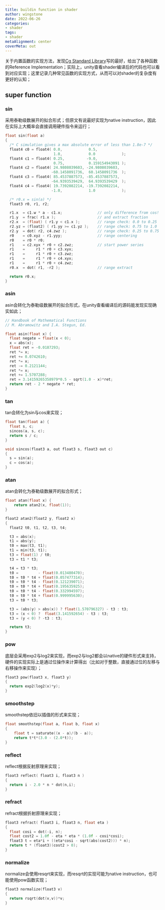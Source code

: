 ```yaml
---
title: buildin function in shader
author: wingstone
date: 2022-06-26
categories:
- shader
tags:
- shader
metaAlignment: center
coverMeta: out
---
```


关于内置函数的实现方法，发现[Cg Standard Library](https://developer.download.nvidia.cn/cg/index_stdlib.html)写的最好，给出了各种函数的Reference Implementation；实际上，unity查看shader编译后的代码也可以看到对应实现；这里记录几种常见函数的实现方式，从而可以对shader的复杂度有更好的认知；
<!--more-->

## super function

### sin

采用泰勒级数展开的拟合形式；但原文有说最好实现为native instruction，因此在实际上大概率会直接调用硬件指令来运行；

```c++
float sin(float a)
{
  /* C simulation gives a max absolute error of less than 1.8e-7 */
  float4 c0 = float4( 0.0,            0.5,
                      1.0,            0.0            );
  float4 c1 = float4( 0.25,          -9.0,
                      0.75,           0.159154943091 );
  float4 c2 = float4( 24.9808039603, -24.9808039603,
                     -60.1458091736,  60.1458091736  );
  float4 c3 = float4( 85.4537887573, -85.4537887573,
                     -64.9393539429,  64.9393539429  );
  float4 c4 = float4( 19.7392082214, -19.7392082214,
                     -1.0,            1.0            );

  /* r0.x = sin(a) */
  float3 r0, r1, r2;

  r1.x  = c1.w * a - c1.x;                // only difference from cos!
  r1.y  = frac( r1.x );                   // and extract fraction
  r2.x  = (float) ( r1.y < c1.x );        // range check: 0.0 to 0.25
  r2.yz = (float2) ( r1.yy >= c1.yz );    // range check: 0.75 to 1.0
  r2.y  = dot( r2, c4.zwz );              // range check: 0.25 to 0.75
  r0    = c0.xyz - r1.yyy;                // range centering
  r0    = r0 * r0;
  r1    = c2.xyx * r0 + c2.zwz;           // start power series
  r1    =     r1 * r0 + c3.xyx;
  r1    =     r1 * r0 + c3.zwz;
  r1    =     r1 * r0 + c4.xyx;
  r1    =     r1 * r0 + c4.zwz;
  r0.x  = dot( r1, -r2 );                 // range extract

  return r0.x;
}
```

### asin

asin会转化为泰勒级数展开的拟合形式，在unity查看编译后的源码能发现实现确实如此；

```c++
// Handbook of Mathematical Functions
// M. Abramowitz and I.A. Stegun, Ed.

float asin(float x) {
  float negate = float(x < 0);
  x = abs(x);
  float ret = -0.0187293;
  ret *= x;
  ret += 0.0742610;
  ret *= x;
  ret -= 0.2121144;
  ret *= x;
  ret += 1.5707288;
  ret = 3.14159265358979*0.5 - sqrt(1.0 - x)*ret;
  return ret - 2 * negate * ret;
}
```

### tan

tan会转化为sin与cos来实现；

```c++
float tan(float a) {
  float s, c;
  sincos(a, s, c);
  return s / c;
}
```

```c++
void sincos(float3 a, out float3 s, float3 out c)
{
  s = sin(a);
  c = cos(a);
}
```

### atan

atan会转化为泰勒级数展开的拟合形式；

```c++
float atan(float x) {
    return atan2(x, float(1));
}
```

```c++
float2 atan2(float2 y, float2 x)
{
  float2 t0, t1, t2, t3, t4;

  t3 = abs(x);
  t1 = abs(y);
  t0 = max(t3, t1);
  t1 = min(t3, t1);
  t3 = float(1) / t0;
  t3 = t1 * t3;

  t4 = t3 * t3;
  t0 =         - float(0.013480470);
  t0 = t0 * t4 + float(0.057477314);
  t0 = t0 * t4 - float(0.121239071);
  t0 = t0 * t4 + float(0.195635925);
  t0 = t0 * t4 - float(0.332994597);
  t0 = t0 * t4 + float(0.999995630);
  t3 = t0 * t3;

  t3 = (abs(y) > abs(x)) ? float(1.570796327) - t3 : t3;
  t3 = (x < 0) ?  float(3.141592654) - t3 : t3;
  t3 = (y < 0) ? -t3 : t3;

  return t3;
}
```

### pow

底层会采用exp2与log2来实现，而exp2与log2都会以native的硬件形式来支持，硬件的实现实际上是通过位操作来计算得出（比如对于整数，直接通过位的左移与右移操作来实现）；

```c++
float3 pow(float3 x, float3 y)
{
  return exp2(log2(x)*y);
}
```

### smoothstep

smoothstep依旧以插值的形式来实现；

```c++
float smoothstep(float a, float b, float x)
{
    float t = saturate((x - a)/(b - a));
    return t*t*(3.0 - (2.0*t));
}
```

### reflect

reflect根据反射原理来实现；

```c++
float3 reflect( float3 i, float3 n )
{
  return i - 2.0 * n * dot(n,i);
}
```

### refract

refract根据折射原理来实现；

```c++
float3 refract( float3 i, float3 n, float eta )
{
  float cosi = dot(-i, n);
  float cost2 = 1.0f - eta * eta * (1.0f - cosi*cosi);
  float3 t = eta*i + ((eta*cosi - sqrt(abs(cost2))) * n);
  return t * (float3)(cost2 > 0);
}
```

### normalize

normalize会使用resqrt来实现，而resqrt的实现可能为native instruction，也可能使用pow函数实现；

```c++
float3 normalize(float3 v)
{
  return rsqrt(dot(v,v))*v;
}
```